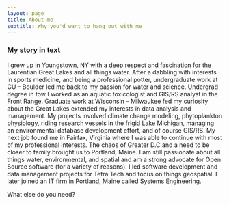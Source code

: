 ```yaml
---
layout: page
title: About me
subtitle: Why you'd want to hang out with me
---
```


### My story in text

I grew up in Youngstown, NY with a deep respect and fascination for the Laurentian Great Lakes and all things water. After a dabbling with interests in sports medicine, and being a professional potter, undergraduate work at CU – Boulder led me back to my passion for water and science. Undergrad degree in tow I worked as an aquatic toxicologist and GIS/RS analyst in the Front Range. Graduate work at Wisconsin – Milwaukee fed my curiosity about the Great Lakes extended my interests in data analysis and management. My projects involved climate change modeling, phytoplankton physiology, riding research vessels in the frigid Lake Michigan, managing an environmental database development effort, and of course GIS/RS. My next job found me in Fairfax, Virginia where I was able to continue with most of my professional interests. The chaos of Greater D.C and a need to be closer to family brought us to Portland, Maine. I am still passionate about all things water, environmental, and spatial and am a strong advocate for Open Source software (for a variety of reasons). I led software development and data management projects for Tetra Tech and focus on things geospatial. I later joined an IT firm in Portland, Maine called Systems Engineering.

What else do you need?




